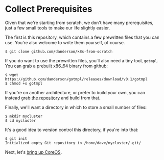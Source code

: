 # Collect Prerequisites

Given that we're starting from scratch, we don't have many
prerequisites, just a few small tools to make our life slightly
easier.

The first is this repository, which contains a few prewritten files
that you can use. You're also welcome to write them yourself, of
course.

```console
$ git clone github.com/danderson/k8s-from-scratch
```

If you do want to use the prewritten files, you'll also need a tiny tool, `gotmpl`. You can grab a prebuilt x86_64 binary from github:

```console
$ wget https://github.com/danderson/gotmpl/releases/download/v0.1/gotmpl
$ chmod +x gotmpl
```

If you're on another architecture, or prefer to build your own, you
can instead grab [the repository](https://github.com/danderson/gotmpl)
and build from that.

Finally, we'll want a directory in which to store a small number of files:

```console
$ mkdir mycluster
$ cd mycluster
```

It's a good idea to version control this directory, if you're into that:

```console
$ git init
Initialized empty Git repository in /home/dave/mycluster/.git/
```

Next, let's [bring up CoreOS](/CoreOS-Bringup.md).
